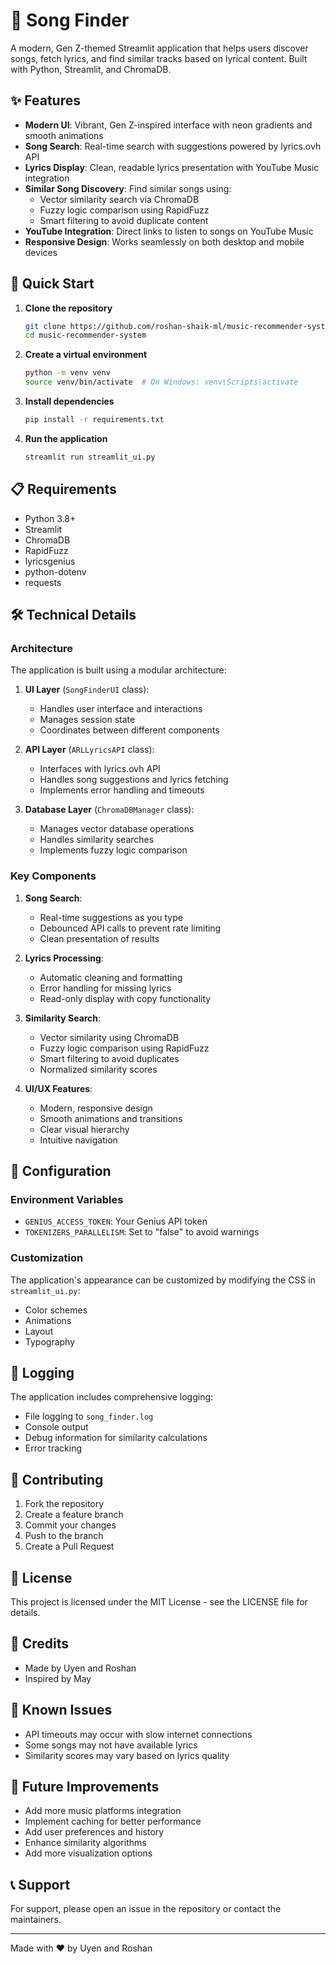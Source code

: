 # 🎵 Song Finder

A modern, Gen Z-themed Streamlit application that helps users discover songs, fetch lyrics, and find similar tracks based on lyrical content. Built with Python, Streamlit, and ChromaDB.

## ✨ Features

- **Modern UI**: Vibrant, Gen Z-inspired interface with neon gradients and smooth animations
- **Song Search**: Real-time search with suggestions powered by lyrics.ovh API
- **Lyrics Display**: Clean, readable lyrics presentation with YouTube Music integration
- **Similar Song Discovery**: Find similar songs using:
  - Vector similarity search via ChromaDB
  - Fuzzy logic comparison using RapidFuzz
  - Smart filtering to avoid duplicate content
- **YouTube Integration**: Direct links to listen to songs on YouTube Music
- **Responsive Design**: Works seamlessly on both desktop and mobile devices

## 🚀 Quick Start

1. **Clone the repository**
   ```bash
   git clone https://github.com/roshan-shaik-ml/music-recommender-system.git
   cd music-recommender-system
   ```

2. **Create a virtual environment**
   ```bash
   python -m venv venv
   source venv/bin/activate  # On Windows: venv\Scripts\activate
   ```

3. **Install dependencies**
   ```bash
   pip install -r requirements.txt
   ```

4. **Run the application**
   ```bash
   streamlit run streamlit_ui.py
   ```

## 📋 Requirements

- Python 3.8+
- Streamlit
- ChromaDB
- RapidFuzz
- lyricsgenius
- python-dotenv
- requests

## 🛠️ Technical Details

### Architecture

The application is built using a modular architecture:

1. **UI Layer** (`SongFinderUI` class):
   - Handles user interface and interactions
   - Manages session state
   - Coordinates between different components

2. **API Layer** (`ARLLyricsAPI` class):
   - Interfaces with lyrics.ovh API
   - Handles song suggestions and lyrics fetching
   - Implements error handling and timeouts

3. **Database Layer** (`ChromaDBManager` class):
   - Manages vector database operations
   - Handles similarity searches
   - Implements fuzzy logic comparison

### Key Components

1. **Song Search**:
   - Real-time suggestions as you type
   - Debounced API calls to prevent rate limiting
   - Clean presentation of results

2. **Lyrics Processing**:
   - Automatic cleaning and formatting
   - Error handling for missing lyrics
   - Read-only display with copy functionality

3. **Similarity Search**:
   - Vector similarity using ChromaDB
   - Fuzzy logic comparison using RapidFuzz
   - Smart filtering to avoid duplicates
   - Normalized similarity scores

4. **UI/UX Features**:
   - Modern, responsive design
   - Smooth animations and transitions
   - Clear visual hierarchy
   - Intuitive navigation

## 🔧 Configuration

### Environment Variables

- `GENIUS_ACCESS_TOKEN`: Your Genius API token
- `TOKENIZERS_PARALLELISM`: Set to "false" to avoid warnings

### Customization

The application's appearance can be customized by modifying the CSS in `streamlit_ui.py`:
- Color schemes
- Animations
- Layout
- Typography

## 📝 Logging

The application includes comprehensive logging:
- File logging to `song_finder.log`
- Console output
- Debug information for similarity calculations
- Error tracking

## 🤝 Contributing

1. Fork the repository
2. Create a feature branch
3. Commit your changes
4. Push to the branch
5. Create a Pull Request

## 📄 License

This project is licensed under the MIT License - see the LICENSE file for details.

## 👥 Credits

- Made by Uyen and Roshan
- Inspired by May

## 🐛 Known Issues

- API timeouts may occur with slow internet connections
- Some songs may not have available lyrics
- Similarity scores may vary based on lyrics quality

## 🔮 Future Improvements

- Add more music platforms integration
- Implement caching for better performance
- Add user preferences and history
- Enhance similarity algorithms
- Add more visualization options

## 📞 Support

For support, please open an issue in the repository or contact the maintainers.

---

Made with ❤️ by Uyen and Roshan 
